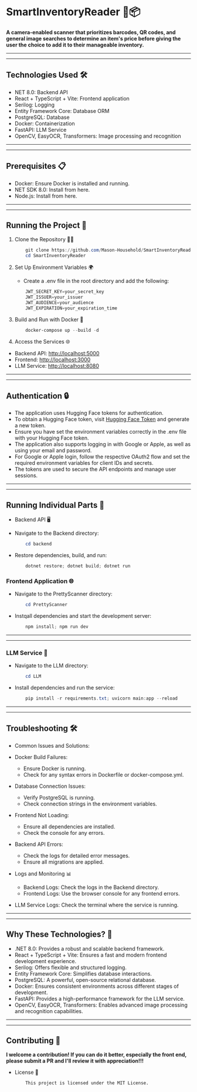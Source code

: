 # SmartInventoryReader 📸📦

**A camera-enabled scanner that prioritizes barcodes, QR codes, and general image searches to determine an item's price before giving the user the choice to add it to their manageable inventory.**

---------------------------------------------
---------------------------------------------

## Technologies Used 🛠️

- NET 8.0: Backend API
- React + TypeScript + Vite: Frontend application
- Serilog: Logging
- Entity Framework Core: Database ORM
- PostgreSQL: Database
- Docker: Containerization
- FastAPI: LLM Service
- OpenCV, EasyOCR, Transformers: Image processing and recognition

---------------------------------------------
---------------------------------------------

## Prerequisites 📋

- Docker: Ensure Docker is installed and running.
- NET SDK 8.0: Install from here.
- Node.js: Install from here.

---------------------------------------------
---------------------------------------------

## Running the Project 🚀

1. Clone the Repository 🧑‍💻

    ```powershell
        git clone https://github.com/Mason-Household/SmartInventoryReader.git
        cd SmartInventoryReader
    ```

2. Set Up Environment Variables 🌍

    - Create a .env file in the root directory and add the following:

    ```powershell
        JWT_SECRET_KEY=your_secret_key
        JWT_ISSUER=your_issuer
        JWT_AUDIENCE=your_audience
        JWT_EXPIRATION=your_expiration_time
    ```

3. Build and Run with Docker 🐳

    ```powershell
        docker-compose up --build -d
    ```

4. Access the Services 🌐

- Backend API: <http://localhost:5000>
- Frontend: <http://localhost:3000>
- LLM Service: <http://localhost:8080>

---------------------------------------------
---------------------------------------------

## Authentication 🔒

- The application uses Hugging Face tokens for authentication.
- To obtain a Hugging Face token, visit [Hugging Face Token](https://huggingface.co/settings/tokens) and generate a new token.
- Ensure you have set the environment variables correctly in the .env file with your Hugging Face token.
- The application also supports logging in with Google or Apple, as well as using your email and password.
- For Google or Apple login, follow the respective OAuth2 flow and set the required environment variables for client IDs and secrets.
- The tokens are used to secure the API endpoints and manage user sessions.

---------------------------------------------
---------------------------------------------

## Running Individual Parts 🧩

- Backend API 🖥️
- Navigate to the Backend directory:

    ```powershell
        cd backend
    ```

- Restore dependencies, build, and run:

    ```powershell
        dotnet restore; dotnet build; dotnet run
    ```

### Frontend Application 🌐

- Navigate to the PrettyScanner directory:

    ```powershell
        cd PrettyScanner
    ```

- Instqall dependencies and start the development server:

    ```powershell
        npm install; npm run dev
    ```

---------------------------------------------
---------------------------------------------

### LLM Service 🤖

- Navigate to the LLM directory:

    ```powershell
        cd LLM
    ```

- Install dependencies and run the service:

    ```powershell
        pip install -r requirements.txt; uvicorn main:app --reload
    ```

---------------------------------------------
---------------------------------------------

## Troubleshooting 🛠️

- Common Issues and Solutions:

- Docker Build Failures:
  - Ensure Docker is running.
  - Check for any syntax errors in Dockerfile or docker-compose.yml.

- Database Connection Issues:
  - Verify PostgreSQL is running.
  - Check connection strings in the environment variables.

- Frontend Not Loading:
  - Ensure all dependencies are installed.
  - Check the console for any errors.

- Backend API Errors:
  - Check the logs for detailed error messages.
  - Ensure all migrations are applied.

- Logs and Monitoring 📊
  - Backend Logs: Check the logs in the Backend directory.
  - Frontend Logs: Use the browser console for any frontend errors.
- LLM Service Logs: Check the terminal where the service is running.

---------------------------------------------
---------------------------------------------

## Why These Technologies? 🤔

- .NET 8.0: Provides a robust and scalable backend framework.
- React + TypeScript + Vite: Ensures a fast and modern frontend development experience.
- Serilog: Offers flexible and structured logging.
- Entity Framework Core: Simplifies database interactions.
- PostgreSQL: A powerful, open-source relational database.
- Docker: Ensures consistent environments across different stages of development.
- FastAPI: Provides a high-performance framework for the LLM service.
- OpenCV, EasyOCR, Transformers: Enables advanced image processing and recognition capabilities.

---------------------------------------------
---------------------------------------------

## Contributing 🤝

**I welcome a contribution! If you can do it better, especially the front end, please submit a PR and I'll review it with appreciation!!!**

- License 📜

    ```txt
        This project is licensed under the MIT License.
    ```
